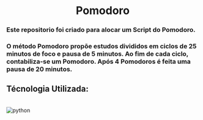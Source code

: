 <h1 align = "center"> Pomodoro </h1>

### Este repositorio foi criado para alocar um Script do Pomodoro.
### O método Pomodoro propõe estudos divididos em ciclos de 25 minutos de foco e pausa de 5 minutos. Ao fim de cada ciclo, contabiliza-se um Pomodoro. Após 4 Pomodoros é feita uma pausa de 20 minutos.

## Técnologia Utilizada: 
<div style="display: inline_block"><br/>
  <img align="center" alt="python" src="https://img.shields.io/badge/Python-3776AB?style=for-the-badge&logo=python&logoColor=white" />
